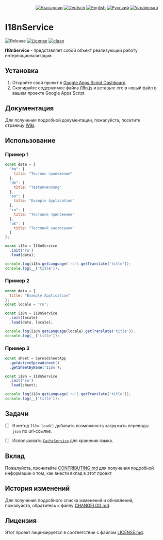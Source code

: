<div id="locales" align="right">
  <a href="../bg/README.md"><img src="https://img.shields.io/badge/BG-grey?style=flat" alt="Български"></a>
  <a href="../de/README.md"><img src="https://img.shields.io/badge/DE-grey?style=flat" alt="Deutsch"></a>
  <a href="../en/README.md"><img src="https://img.shields.io/badge/EN-grey?style=flat" alt="English"></a>
  <a href="../ru/README.md"><img src="https://img.shields.io/badge/RU-blue?style=flat" alt="Русский"></a>
  <a href="../uk/README.md"><img src="https://img.shields.io/badge/UK-grey?style=flat" alt="Українська"></a>
</div>


# I18nService

<div id="badges" align="left">
  <img src="https://img.shields.io/github/v/release/MaksymStoianov/I18nService" alt="Release">
  <a href="LICENSE.md"><img src="https://img.shields.io/github/license/MaksymStoianov/I18nService" alt="License"></a>
  <a href="https://github.com/google/clasp"><img src="https://img.shields.io/badge/built%20with-clasp-4285f4.svg" alt="clasp"></a>
</div>

**I18nService** - представляет собой объект реализующий работу интернационализации.


## Установка

1. Откройте свой проект в [Google Apps Script Dashboard](https://script.google.com/).
2. Скопируйте содержимое файла [i18n.js](../../src/i18n.js) и вставьте его в новый файл в вашем проекте Google Apps Script.


## Документация

Для получения подробной документации, пожалуйста, посетите страницу [Wiki](../../../../wiki/ru).


## Использование

### Пример 1

```javascript
const data = {
  "bg": {
    title: "Тестово приложение"
  },
  "de": {
    title: "Testanwendung"
  },
  "en": {
    title: "Example Application"
  },
  "ru": {
    title: "Тестовое приложение"
  },
  "uk": {
    title: "Тестовий застосунок"
  }
};

const i18n = I18nService
  .init('ru')
  .load(data);

console.log(i18n.getLanguage('ru').getTranslate('title'));
console.log(__('title'));
```

### Пример 2

```javascript
const data = {
  title: "Example Application"
};
const locale = "ru";

const i18n = I18nService
  .init(locale)
  .load(data, locale);

console.log(i18n.getLanguage(locale).getTranslate('title'));
console.log(__('title'));
```

### Пример 3

```javascript
const sheet = SpreadsheetApp
  .getActiveSpreadsheet()
  .getSheetByName('I18n');

const i18n = I18nService
  .init('ru')
  .load(sheet);

console.log(i18n.getLanguage('ru').getTranslate('title'));
console.log(__('title'));
```


## Задачи

- [ ] В метод `I18n.load()` добавить возможность загружать переводы `json` по url-ссылке.
- [ ] Использовать [`CacheService`](https://developers.google.com/apps-script/reference/cache) для хранения языка.


## Вклад

Пожалуйста, прочитайте [CONTRIBUTING.md](CONTRIBUTING.md) для получения подробной информации о том, как внести вклад в этот проект.


## История изменений

Для получения подробного списка изменений и обновлений, пожалуйста, обратитесь к файлу [CHANGELOG.md](CHANGELOG.md).


## Лицензия

Этот проект лицензируется в соответствии с файлом [LICENSE.md](LICENSE.md).